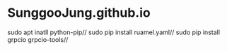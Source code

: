 # SunggooJung.github.io
sudo apt inatll python-pip//
sudo pip install ruamel.yaml//
sudo pip install grpcio grpcio-tools//
